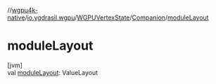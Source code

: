 //[wgpu4k-native](../../../../index.md)/[io.ygdrasil.wgpu](../../index.md)/[WGPUVertexState](../index.md)/[Companion](index.md)/[moduleLayout](module-layout.md)

# moduleLayout

[jvm]\
val [moduleLayout](module-layout.md): ValueLayout